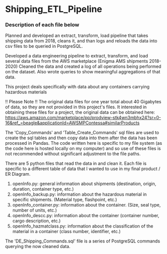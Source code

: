 # Shipping_ETL_Pipeline

### Description of each file below

Planned and developed an extract, transform, load pipeline that takes shipping data from 2018, cleans it, and than logs and reloads the data into 
csv files to be queried in PostgreSQL. 

Developed a data engineering pipeline to extract, transform, and load several data files from the AWS marketplace (Enigma AMS shipments 2018-2020) 
Cleaned the data and created a log of all operations being performed on the dataset. Also wrote queries to show meaningful aggregations of that data.

This project deals specifically with data about any containers carrying hazardous materials

!! Please Note !!
The original data files for one year total about 40 Gigabytes of data, so they are not provided in this project's files. It interested in obtaining these files for a project, the original data can be obtained here: 
https://aws.amazon.com/marketplace/pp/prodview-stk4wn3mbhx24?sr=0-16&ref_=beagle&applicationId=AWSMPContessa#similarProducts

The 'Copy_Commands' and 'Table_Create_Commands' sql files are used to create the sql tables and then copy data into them after the data has been processed in Pandas. The code written here is specific to my file system (as the code here is hosted locally on my computer) and so use of these files is not recommended without significant adjustment to the file paths.

There are 5 python files that read the data in and clean it. Each file is specific to a different table of data that I wanted to use in my final product / ER Diagram.

1. openInfo.py: general information about shipments (destination, origin, duration, container type, etc.)
2. openInfo_backup.py: information about the hazardous material in specific shipments. (Material type, flashpoint, etc.)
3. openInfo_container.py: information about the container. (Size, seal type, number of units, etc.)
4. openInfo_descc.py: information about the container (container number, cargo description, etc.)
5. openInfo_hazmatclass.py: information about the classification of the material in a container (class number, identifier, etc.)

The 'DE_Shipping_Commands.sql' file is a series of PostgreSQL commands querying the now cleaned data.
